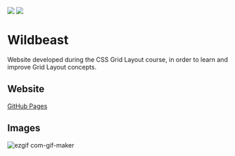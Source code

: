 <div>
  <p>
    <img src= "https://img.shields.io/badge/HTML-239120?style=for-the-badge&logo=html5&logoColor=white"/>
    <img src= "https://img.shields.io/badge/CSS-239120?&style=for-the-badge&logo=css3&logoColor=white"/>
  </p>
</div>

# Wildbeast

Website developed during the CSS Grid Layout course, in order to learn and improve Grid Layout concepts.

## Website ##

[GitHub Pages](https://joaostavares.github.io/Wildbeast/)

## Images ##

![ezgif com-gif-maker](https://user-images.githubusercontent.com/65142565/133970261-f6417cc3-d859-4f13-880d-5a243608009e.gif)
